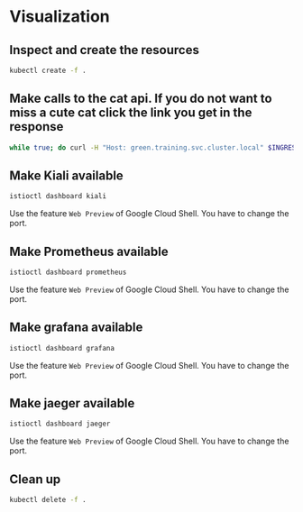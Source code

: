 # Visualization

## Inspect and create the resources

```bash
kubectl create -f .
```

## Make calls to the cat api. If you do not want to miss a cute cat click the link you get in the response

```bash
while true; do curl -H "Host: green.training.svc.cluster.local" $INGRESS_HOST/cats; sleep 10; done;
```

## Make Kiali available

```bash
istioctl dashboard kiali
```

Use the feature `Web Preview` of Google Cloud Shell. You have to change the port.

## Make Prometheus available

```bash
istioctl dashboard prometheus
```

Use the feature `Web Preview` of Google Cloud Shell. You have to change the port.

## Make grafana available

```bash
istioctl dashboard grafana
```

Use the feature `Web Preview` of Google Cloud Shell. You have to change the port.

## Make jaeger available

```bash
istioctl dashboard jaeger
```

Use the feature `Web Preview` of Google Cloud Shell. You have to change the port.

## Clean up

```bash
kubectl delete -f .
```
